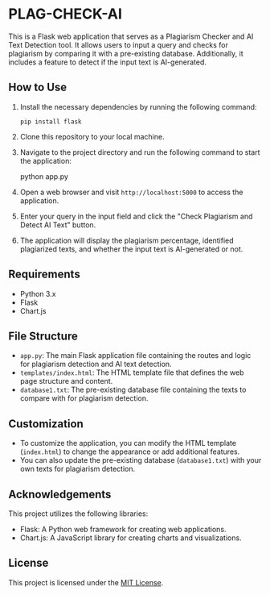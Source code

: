 # PLAG-CHECK-AI
This is a Flask web application that serves as a Plagiarism Checker and AI Text Detection tool. It allows users to input a query and checks for plagiarism by comparing it with a pre-existing database. Additionally, it includes a feature to detect if the input text is AI-generated.

## How to Use

1. Install the necessary dependencies by running the following command:

   
   `pip install flask `
   

2. Clone this repository to your local machine.

3. Navigate to the project directory and run the following command to start the application:

   
   python app.py
   

4. Open a web browser and visit `http://localhost:5000` to access the application.

5. Enter your query in the input field and click the "Check Plagiarism and Detect AI Text" button.

6. The application will display the plagiarism percentage, identified plagiarized texts, and whether the input text is AI-generated or not.
## Requirements

- Python 3.x
- Flask
- Chart.js

## File Structure

- `app.py`: The main Flask application file containing the routes and logic for plagiarism detection and AI text detection.
- `templates/index.html`: The HTML template file that defines the web page structure and content.
- `database1.txt`: The pre-existing database file containing the texts to compare with for plagiarism detection.

## Customization

- To customize the application, you can modify the HTML template (`index.html`) to change the appearance or add additional features.
- You can also update the pre-existing database (`database1.txt`) with your own texts for plagiarism detection.

## Acknowledgements

This project utilizes the following libraries:

- Flask: A Python web framework for creating web applications.
- Chart.js: A JavaScript library for creating charts and visualizations.

## License

This project is licensed under the [MIT License](LICENSE).

